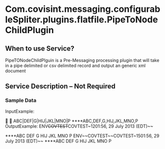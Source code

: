 # Com.covisint.messaging.configurableSpliter.plugins.flatfile.PipeToNodeChildPlugin

## When to use Service?
PipeTONodeChildPlguin is a Pre-Messaging processing plugin that will take in a pipe delimited or csv delimited record and output an generic xml document

## Service Description – Not Required

### Sample Data

InputExample:



	ABC|DEF|G|HIJ|JKL|MNO|P
****ABC,DEF,G,HIJ,JKL,MNO,P
OutputExample:
ENV~~COVTEST~~COVTEST~1201:56, 29 July 2013 (EDT)~~
<?xml version="1.0" encoding="UTF-8"?>
<record>
    <field rrn="1">****ABC</field>
    <field rrn="2">DEF</field>
    <field rrn="3">G</field>
    <field rrn="4">HIJ</field>
    <field rrn="5">JKL</field>
    <field rrn="6">MNO</field>
    <field rrn="7">P
    </field>
</record>
ENV~~COVTEST~~COVTEST~1501:56, 29 July 2013 (EDT)~~
<?xml version="1.0" encoding="UTF-8"?>
<record>
    <field rrn="1">****ABC</field>
    <field rrn="2">DEF</field>
    <field rrn="3">G</field>
    <field rrn="4">HIJ</field>
    <field rrn="5">JKL</field>
    <field rrn="6">MNO</field>
    <field rrn="7">P
    </field>
</record>

